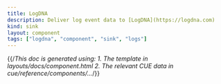 ```yaml
---
title: LogDNA
description: Deliver log event data to [LogDNA](https://logdna.com)
kind: sink
layout: component
tags: ["logdna", "component", "sink", "logs"]
---
```


{{/*This doc is generated using:
     1. The template in layouts/docs/component.html
2. The relevant CUE data in cue/reference/components/...*/}}
